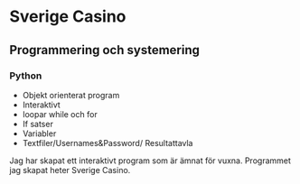 # Sverige Casino

## Programmering och systemering

### Python
- Objekt orienterat program 
- Interaktivt
- loopar while och for
- If satser
- Variabler
- Textfiler/Usernames&Password/ Resultattavla

Jag har skapat ett interaktivt program som är ämnat för vuxna.
Programmet jag skapat heter Sverige Casino.
 

